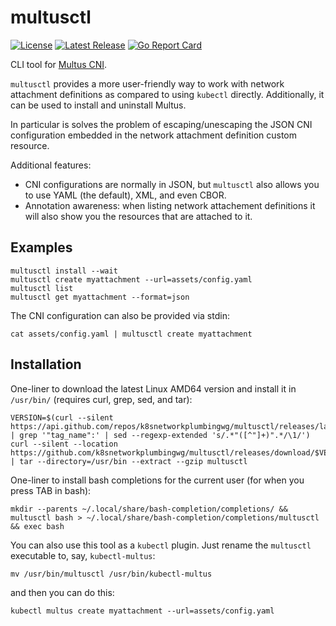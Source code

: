 multusctl
=========

[![License](https://img.shields.io/badge/License-Apache%202.0-blue.svg)](https://opensource.org/licenses/Apache-2.0)
[![Latest Release](https://img.shields.io/github/release/k8snetworkplumbingwg/multusctl.svg)](https://github.com/k8snetworkplumbingwg/multusctl/releases/latest)
[![Go Report Card](https://goreportcard.com/badge/github.com/k8snetworkplumbingwg/multusctl)](https://goreportcard.com/report/github.com/k8snetworkplumbingwg/multusctl)

CLI tool for [Multus CNI](https://github.com/k8snetworkplumbingwg/multus-cni).

`multusctl` provides a more user-friendly way to work with network attachment definitions as
compared to using `kubectl` directly. Additionally, it can be used to install and uninstall Multus.

In particular is solves the problem of escaping/unescaping the JSON CNI configuration embedded
in the network attachment definition custom resource.

Additional features:

* CNI configurations are normally in JSON, but `multusctl` also allows you to use YAML (the
  default), XML, and even CBOR.
* Annotation awareness: when listing network attachement definitions it will also show you
  the resources that are attached to it.

Examples
--------

    multusctl install --wait
    multusctl create myattachment --url=assets/config.yaml
    multusctl list
    multusctl get myattachment --format=json

The CNI configuration can also be provided via stdin:

    cat assets/config.yaml | multusctl create myattachment

Installation
------------

One-liner to download the latest Linux AMD64 version and install it in `/usr/bin/` (requires
curl, grep, sed, and tar):

    VERSION=$(curl --silent https://api.github.com/repos/k8snetworkplumbingwg/multusctl/releases/latest | grep '"tag_name":' | sed --regexp-extended 's/.*"([^"]+)".*/\1/') curl --silent --location https://github.com/k8snetworkplumbingwg/multusctl/releases/download/$VERSION/multusctl_${VERSION:1}_linux_amd64.tar.gz | tar --directory=/usr/bin --extract --gzip multusctl

One-liner to install bash completions for the current user (for when you press TAB in bash):

    mkdir --parents ~/.local/share/bash-completion/completions/ && multusctl bash > ~/.local/share/bash-completion/completions/multusctl && exec bash

You can also use this tool as a `kubectl` plugin. Just rename the `multusctl` executable to, say,
`kubectl-multus`:

    mv /usr/bin/multusctl /usr/bin/kubectl-multus

and then you can do this:

    kubectl multus create myattachment --url=assets/config.yaml
